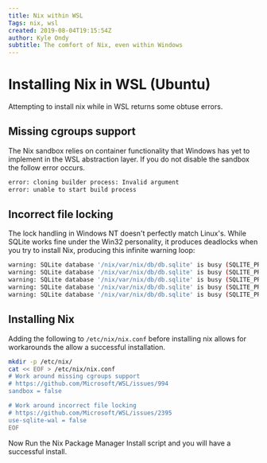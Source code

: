 ```yaml
---
title: Nix within WSL
Tags: nix, wsl
created: 2019-08-04T19:15:54Z
author: Kyle Ondy
subtitle: The comfort of Nix, even within Windows
---
```


# Installing Nix in WSL (Ubuntu)

Attempting to install nix while in WSL returns some obtuse errors.

## Missing cgroups support

The Nix sandbox relies on container functionality that Windows has yet to  implement in the WSL abstraction layer.
If you do not disable the sandbox the follow error occurs.

```bash
error: cloning builder process: Invalid argument
error: unable to start build process
```

## Incorrect file locking

The lock handling in Windows NT doesn't perfectly match Linux's.
While SQLite works fine under the Win32 personality, it produces deadlocks when you try to install Nix, producing this infinite warning loop:

```bash
warning: SQLite database '/nix/var/nix/db/db.sqlite' is busy (SQLITE_PROTOCOL)
warning: SQLite database '/nix/var/nix/db/db.sqlite' is busy (SQLITE_PROTOCOL)
warning: SQLite database '/nix/var/nix/db/db.sqlite' is busy (SQLITE_PROTOCOL)
warning: SQLite database '/nix/var/nix/db/db.sqlite' is busy (SQLITE_PROTOCOL)
warning: SQLite database '/nix/var/nix/db/db.sqlite' is busy (SQLITE_PROTOCOL)
```

## Installing Nix

Adding the following to `/etc/nix/nix.conf` before  installing nix allows for workarounds the allow a successful installation.

```bash
mkdir -p /etc/nix/
cat << EOF > /etc/nix/nix.conf
# Work around missing cgroups support
# https://github.com/Microsoft/WSL/issues/994
sandbox = false

# Work around incorrect file locking
# https://github.com/Microsoft/WSL/issues/2395
use-sqlite-wal = false
EOF
```

Now Run the Nix Package Manager Install script and you will have a successful install.
